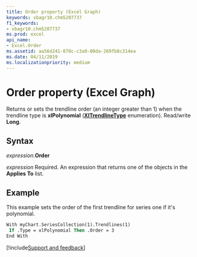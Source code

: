 ```yaml
---
title: Order property (Excel Graph)
keywords: vbagr10.chm5207737
f1_keywords:
- vbagr10.chm5207737
ms.prod: excel
api_name:
- Excel.Order
ms.assetid: aa56d241-870c-c3a9-00da-269fb8c314ea
ms.date: 04/11/2019
ms.localizationpriority: medium
---
```



# Order property (Excel Graph)

Returns or sets the trendline order (an integer greater than 1) when the trendline type is **xlPolynomial** (**[XlTrendlineType](excel.xltrendlinetype.md)** enumeration). Read/write **Long**.

## Syntax

_expression_.**Order**

_expression_ Required. An expression that returns one of the objects in the **Applies To** list.

## Example

This example sets the order of the first trendline for series one if it's polynomial.

```vb
With myChart.SeriesCollection(1).Trendlines(1) 
 If .Type = xlPolynomial Then .Order = 3 
End With
```

[!include[Support and feedback](~/includes/feedback-boilerplate.md)]